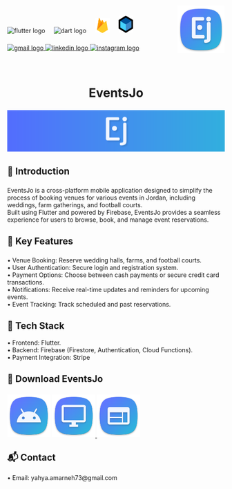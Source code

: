 
<img align="right" height="110" src="assets/git_images/logo.png"  />

###

<div align="left">
  <img src="https://cdn.jsdelivr.net/gh/devicons/devicon/icons/flutter/flutter-original.svg" height="30" alt="flutter logo"  />
  <img width="12" />
  <img src="https://cdn.jsdelivr.net/gh/devicons/devicon/icons/dart/dart-original.svg" height="30" alt="dart logo"  />
  <img width="12" />
  <img src="assets/git_images/firebase.png" height="35" alt="firebase logo"  />
  <img width="12" />
  <img src="assets/git_images/bloc.PNG" height="40" alt="bloc logo"  />
</div>

###

<div align="left">
  <a href="mailto:yahya.amarneh73@gmail.com">
  <img src="https://img.shields.io/static/v1?message=Gmail&logo=gmail&label=&color=D14836&logoColor=white&labelColor=&style=for-the-badge" height="35" alt="gmail logo"  />
  </a>
  <a href="https://www.linkedin.com/in/yahya-amarneh-315528229/">
  <img src="https://img.shields.io/static/v1?message=LinkedIn&logo=linkedin&label=&color=0077B5&logoColor=white&labelColor=&style=for-the-badge" height="35" alt="linkedin logo"  />
  </a>
  <a href="https://www.instagram.com/yahyaamarneh_/">
  <img src="https://img.shields.io/static/v1?message=Instagram&logo=instagram&label=&color=E4405F&logoColor=white&labelColor=&style=for-the-badge" height="35" alt="instagram logo"  />
  </a>
</div>

###

<br clear="both">

<h1 align="center">EventsJo</h1>

###

<div align="center">
  <img  src="assets/git_images/banner.PNG"  />
</div>

###



<h2 align="left">👋 Introduction</h2>

###

<p align="left">EventsJo is a cross-platform mobile application designed to simplify the process of booking venues for various events in Jordan, including weddings, farm gatherings, and football courts.<br> Built using Flutter and powered by Firebase, EventsJo provides a seamless experience for users to browse, book, and manage event reservations.</p>

###

<h2 align="left">📱 Key Features</h2>

###

<p align="left">• Venue Booking: Reserve wedding halls, farms, and football courts.<br>• User Authentication: Secure login and registration system.<br>• Payment Options: Choose between cash payments or secure credit card transactions.<br>• Notifications: Receive real-time updates and reminders for upcoming events.<br>• Event Tracking: Track scheduled and past reservations.</p>

###

<h2 align="left">🔨 Tech Stack</h2>

<p align="left">• Frontend: Flutter.<br>• Backend: Firebase (Firestore, Authentication, Cloud Functions).<br>• Payment Integration: Stripe</p>

<h2 align="left">🚀 Download EventsJo</h2>

###

<div align="left">
<a href="https://github.com/YahyaAAAAAAA/Squareo/releases/tag/v1.1.0" style="text-decoration: none">
  <img src="assets/git_images/android.png" height="100" alt="download android"/>
</a>
  
<a href="https://github.com/YahyaAAAAAAA/Squareo/releases/tag/v1.1.0-windows ">
  <img src="assets/git_images/windows.png" height="100" alt="download windows"/>
</a>

<a href="https://squareoweb.github.io/" style="text-decoration: none">
  <img src="assets/git_images/web.png" height="100" alt="download web"/>
</a>

</div>

###

<h2 align="left">📬 Contact</h2>

<p align="left">• Email: yahya.amarneh73@gmail.com</p>



